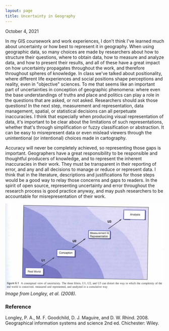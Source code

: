 ```yaml
---
layout: page
title: Uncertainty in Geography
---
```

October 4, 2021

In my GIS coursework and work experiences, I don't think I've learned much about uncertainty or how best to represent it in geography.
When using geographic data, so many choices are made by researchers about how to structure their questions, where to obtain data, how to measure and
analyze data, and how to present their results, and all of these have a great impact on how uncertainty propagates throughout the work, and therefore
throughout spheres of knowledge. In class we've talked about positionality, where different life experiences and social positions shape perceptions and reality, even in "objective" sciences. To me that seems like an important part of uncertainties in conception of geographic phenomena: where even the base understandings of
truths and place and politics can play a role in the questions that are asked, or not asked. Researchers should ask those questions! In the next step, measurement and representation, data management, spatial, or statistical decisions can all perpetuate inaccuracies. I think that especially when producing visual representation
of data, it's important to be clear about the limitations of such representations, whether that's through simplification or fuzzy classification or
abstraction. It can be easy to misrepresent data or even mislead viewers through the unintentional (or intentional) choices made in cartography.

Accuracy will never be completely achieved, so representing those gaps is important. Geographers have a great responsibility to be responsible and
thoughtful producers of knowledge, and to represent the inherent inaccuracies in their work. They must be transparent in their reporting of error,
and any and all decisions to manage or reduce or represent data. I think that in the literature, descriptions and justifications for those steps
would be a good way to relay those concerns and gaps to readers. In the spirit of open source, representing uncertainty and error throughout the
research process is good practice anyway, and may push researchers to be accountable for misrepresentation of their work.

![Conceptual view of uncertainty](assets/uncertainty.png)
*Image from Longley, et al. (2008).*

### Reference

Longley, P. A., M. F. Goodchild, D. J. Maguire, and D. W. Rhind. 2008. Geographical information systems and science 2nd ed. Chichester: Wiley.
